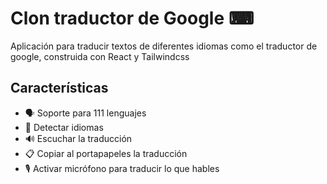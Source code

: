 # Clon traductor de Google ⌨

Aplicación para traducir textos de diferentes idiomas como el traductor de google, construida con React y Tailwindcss

## Características

- 🗣️ Soporte para 111 lenguajes
- 🧠 Detectar idiomas
- 🔊 Escuchar la traducción
- 📋 Copiar al portapapeles la traducción
- 🎙 Activar micrófono para traducir lo que hables
